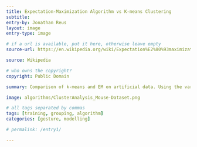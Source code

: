 ```yaml
---
title: Expectation-Maximization Algorithm vs K-means Clustering
subtitle:
entry-by: Jonathan Reus
layout: image
entry-type: image

# if a url is available, put it here, otherwise leave empty
source-url: https://en.wikipedia.org/wiki/Expectation%E2%80%93maximization_algorithm

source: Wikipedia

# who owns the copyright?
copyright: Public Domain

summary: Comparison of k-means and EM on artificial data. Using the variances, the EM algorithm can describe the normal distributions exactly, while k-Means splits the data into Voronoi-Cells. The Cluster center is visualized by the lighter, bigger Symbol.

image: algorithms/ClusterAnalysis_Mouse-Dataset.png

# all tags separated by commas
tags: [training, grouping, algorithm]
categories: [gesture, modelling]

# permalink: /entry1/

---
```

